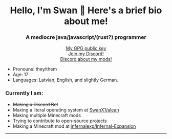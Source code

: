 <h1 align="center">Hello, I'm Swan 👋 Here's a brief bio about me!</h1>
<h3 align="center">A mediocre java/javascript/(rust?) programmer</h3>
<p align="center">
	<a href="https://github.com/SwanX1.gpg" target="blank">My GPG public key</a><br>
	<a href="https://discord.gg/BuSh7HC" target="blank">Join my Discord!</a><br>
	<a href="https://discord.gg/HcDRYkXu2R" target="blank">Discord about my mods!</a>
</p>

 - Pronouns: they/them
 - Age: 17
 - Languages: Latvian, English, and slightly German.

### Currently I am:
 - ~~Making a Discord Bot~~
 - Maxing a literal operating system at [SwanX1/alean](https://github.com/SwanX1/alean)
 - Making multiple Minecraft mods
 - Trying to contribute to open-source projects
 - Making a Minecraft mod at [infernalexp/Infernal-Expansion](https://github.com/infernalexp/Infernal-Expansion)
 
---
